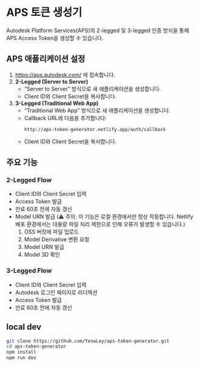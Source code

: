 # APS 토큰 생성기

Autodesk Platform Services(APS)의 2-legged 및 3-legged 인증 방식을 통해 APS Access Token을 생성할 수 있습니다.

## APS 애플리케이션 설정

1. https://aps.autodesk.com/ 에 접속합니다.
2. **2-Legged (Server to Server)**
   - “Server to Server” 방식으로 새 애플리케이션을 생성합니다.
   - Client ID와 Client Secret을 복사합니다.
3. **3-Legged (Traditional Web App)**
   - “Traditional Web App” 방식으로 새 애플리케이션을 생성합니다.
   - Callback URL에 다음을 추가합니다:
     ```
     http://aps-token-generator.netlify.app/auth/callback
     ```
   - Client ID와 Client Secret을 복사합니다.

## 주요 기능

### 2-Legged Flow

- Client ID와 Client Secret 입력
- Access Token 발급
- 만료 60초 전에 자동 갱신
- Model URN 발급 (⚠️ 주의: 이 기능은 로컬 환경에서만 정상 작동합니다. Netlify 배포 환경에서는 대용량 파일 처리 제한으로 인해 오류가 발생할 수 있습니다.)
  1. OSS 버킷에 파일 업로드
  2. Model Derivative 변환 요청
  3. Model URN 발급
  4. Model 3D 확인

### 3-Legged Flow

- Client ID와 Client Secret 입력
- Autodesk 로그인 페이지로 리디렉션
- Access Token 발급
- 만료 60초 전에 자동 갱신

## local dev

```bash
git clone https://github.com/YenaLey/aps-token-generator.git
cd aps-token-generator
npm install
npm run dev
```
